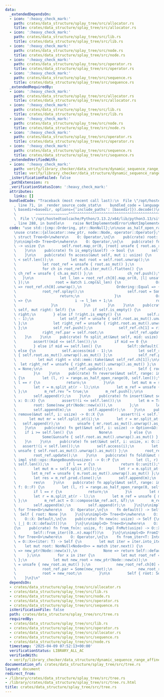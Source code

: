 ```yaml
---
data:
  _extendedDependsOn:
  - icon: ':heavy_check_mark:'
    path: crates/data_structure/splay_tree/src/allocator.rs
    title: crates/data_structure/splay_tree/src/allocator.rs
  - icon: ':heavy_check_mark:'
    path: crates/data_structure/splay_tree/src/lib.rs
    title: crates/data_structure/splay_tree/src/lib.rs
  - icon: ':heavy_check_mark:'
    path: crates/data_structure/splay_tree/src/node.rs
    title: crates/data_structure/splay_tree/src/node.rs
  - icon: ':heavy_check_mark:'
    path: crates/data_structure/splay_tree/src/operator.rs
    title: crates/data_structure/splay_tree/src/operator.rs
  - icon: ':heavy_check_mark:'
    path: crates/data_structure/splay_tree/src/sequence.rs
    title: crates/data_structure/splay_tree/src/sequence.rs
  _extendedRequiredBy:
  - icon: ':heavy_check_mark:'
    path: crates/data_structure/splay_tree/src/allocator.rs
    title: crates/data_structure/splay_tree/src/allocator.rs
  - icon: ':heavy_check_mark:'
    path: crates/data_structure/splay_tree/src/lib.rs
    title: crates/data_structure/splay_tree/src/lib.rs
  - icon: ':heavy_check_mark:'
    path: crates/data_structure/splay_tree/src/node.rs
    title: crates/data_structure/splay_tree/src/node.rs
  - icon: ':heavy_check_mark:'
    path: crates/data_structure/splay_tree/src/operator.rs
    title: crates/data_structure/splay_tree/src/operator.rs
  - icon: ':heavy_check_mark:'
    path: crates/data_structure/splay_tree/src/sequence.rs
    title: crates/data_structure/splay_tree/src/sequence.rs
  _extendedVerifiedWith:
  - icon: ':heavy_check_mark:'
    path: verify/library_checker/data_structure/dynamic_sequence_range_affine_range_sum/src/main.rs
    title: verify/library_checker/data_structure/dynamic_sequence_range_affine_range_sum/src/main.rs
  _isVerificationFailed: false
  _pathExtension: rs
  _verificationStatusIcon: ':heavy_check_mark:'
  attributes:
    links: []
  bundledCode: "Traceback (most recent call last):\n  File \"/opt/hostedtoolcache/Python/3.13.2/x64/lib/python3.13/site-packages/onlinejudge_verify/documentation/build.py\"\
    , line 71, in _render_source_code_stat\n    bundled_code = language.bundle(stat.path,\
    \ basedir=basedir, options={'include_paths': [basedir]}).decode()\n          \
    \         ~~~~~~~~~~~~~~~^^^^^^^^^^^^^^^^^^^^^^^^^^^^^^^^^^^^^^^^^^^^^^^^^^^^^^^^^^^^^^^^^^\n\
    \  File \"/opt/hostedtoolcache/Python/3.13.2/x64/lib/python3.13/site-packages/onlinejudge_verify/languages/rust.py\"\
    , line 288, in bundle\n    raise NotImplementedError\nNotImplementedError\n"
  code: "use std::{cmp::Ordering, ptr::NonNull};\n\nuse as_half_open_range::AsHalfOpenRange;\n\
    \nuse crate::{allocator::new_ptr, node::Node, operator::Operator};\n\npub(crate)\
    \ struct Tree<O>\nwhere\n    O: Operator,\n{\n    pub(crate) root: Option<NonNull<Node<O>>>,\n\
    }\n\nimpl<O> Tree<O>\nwhere\n    O: Operator,\n{\n    pub(crate) fn len(&self)\
    \ -> usize {\n        self.root.map_or(0, |root| unsafe { root.as_ref().len })\n\
    \    }\n\n    pub(crate) fn is_empty(&self) -> bool {\n        self.root.is_none()\n\
    \    }\n\n    pub(crate) fn access(&mut self, mut i: usize) {\n        assert!(i\
    \ < self.len());\n        let mut root = self.root.unwrap();\n        loop {\n\
    \            let root_ref = unsafe { root.as_mut() };\n            root_ref.push();\n\
    \            for ch in root_ref.ch.iter_mut().flatten() {\n                let\
    \ ch_ref = unsafe { ch.as_mut() };\n                ch_ref.push();\n         \
    \   }\n\n            let l_len = root_ref.ch[0].map_or(0, |l| unsafe { l.as_ref().len\
    \ });\n            root = match i.cmp(&l_len) {\n                Ordering::Less\
    \ => root_ref.ch[0].unwrap(),\n                Ordering::Equal => {\n        \
    \            root_ref.splay();\n                    self.root = Some(root);\n\
    \                    return;\n                }\n                Ordering::Greater\
    \ => {\n                    i -= l_len + 1;\n                    root_ref.ch[1].unwrap()\n\
    \                }\n            }\n        }\n    }\n\n    pub(crate) fn append(&mut\
    \ self, mut right: Self) {\n        if self.is_empty() {\n            *self =\
    \ right;\n        } else if !right.is_empty() {\n            self.access(self.len()\
    \ - 1);\n            let self_ref = unsafe { self.root.as_mut().unwrap().as_mut()\
    \ };\n            let right_ref = unsafe { right.root.as_mut().unwrap().as_mut()\
    \ };\n            self_ref.push();\n            self_ref.ch[1] = right.root;\n\
    \            right_ref.par = self.root;\n            self_ref.update();\n    \
    \    }\n    }\n\n    pub(crate) fn split_at(&mut self, mid: usize) -> Self {\n\
    \        assert!(mid <= self.len());\n        if mid == 0 {\n            std::mem::take(self)\n\
    \        } else if mid == self.len() {\n            Self::default()\n        }\
    \ else {\n            self.access(mid - 1);\n            let self_ref = unsafe\
    \ { self.root.as_mut().unwrap().as_mut() };\n            self_ref.push();\n  \
    \          let mut right = std::mem::take(&mut self_ref.ch[1]);\n\n          \
    \  let right_ref = unsafe { right.as_mut().unwrap().as_mut() };\n            right_ref.par\
    \ = None;\n\n            self_ref.update();\n            Self { root: right }\n\
    \        }\n    }\n\n    pub(crate) fn reverse(&mut self, range: impl std::ops::RangeBounds<usize>)\
    \ {\n        let (l, r) = range.as_half_open_range(0, self.len());\n        if\
    \ l == r {\n            return;\n        }\n\n        let mut m = self.split_at(l);\n\
    \        let r = m.split_at(r - l);\n\n        let m_ref = unsafe { m.root.as_mut().unwrap().as_mut()\
    \ };\n        m_ref.rev ^= true;\n        m_ref.push();\n\n        self.append(m);\n\
    \        self.append(r);\n    }\n\n    pub(crate) fn insert(&mut self, i: usize,\
    \ x: O::X) {\n        assert!(i <= self.len());\n        let m = Tree {\n    \
    \        root: Some(new_ptr(Node::new(x))),\n        };\n        let r = self.split_at(i);\n\
    \        self.append(m);\n        self.append(r);\n    }\n\n    pub(crate) fn\
    \ remove(&mut self, i: usize) -> O::X {\n        assert!(i < self.len());\n  \
    \      let mut mr = self.split_at(i);\n        let r = mr.split_at(1);\n     \
    \   self.append(r);\n        unsafe { mr.root.as_mut().unwrap().as_mut() }.val.clone()\n\
    \    }\n\n    pub(crate) fn get(&mut self, i: usize) -> Option<&O::X> {\n    \
    \    if i >= self.len() {\n            None\n        } else {\n            self.access(i);\n\
    \            Some(&unsafe { self.root.as_mut().unwrap().as_mut() }.val)\n    \
    \    }\n    }\n\n    pub(crate) fn set(&mut self, i: usize, x: O::X) {\n     \
    \   assert!(i < self.len());\n        self.access(i);\n        let root_ref =\
    \ unsafe { self.root.as_mut().unwrap().as_mut() };\n        root_ref.val = x;\n\
    \        root_ref.update();\n    }\n\n    pub(crate) fn fold(&mut self, range:\
    \ impl std::ops::RangeBounds<usize>) -> O::P {\n        let (l, r) = range.as_half_open_range(0,\
    \ self.len());\n        if l == r {\n            return O::unit();\n        }\n\
    \        let mut m = self.split_at(l);\n        let r = m.split_at(r - l);\n \
    \       let m_ref = unsafe { m.root.as_mut().unwrap().as_mut() };\n        m_ref.update();\n\
    \        let res = m_ref.prod.clone();\n        self.append(m);\n        self.append(r);\n\
    \        res\n    }\n\n    pub(crate) fn apply(&mut self, range: impl std::ops::RangeBounds<usize>,\
    \ f: O::F) {\n        let (l, r) = range.as_half_open_range(0, self.len());\n\
    \        if l == r {\n            return;\n        }\n        let mut m = self.split_at(l);\n\
    \        let r = m.split_at(r - l);\n        let m_ref = unsafe { m.root.as_mut().unwrap().as_mut()\
    \ };\n        m_ref.act = O::compose(&m_ref.act, &f);\n        m_ref.push();\n\
    \        self.append(m);\n        self.append(r);\n    }\n}\n\nimpl<O> Default\
    \ for Tree<O>\nwhere\n    O: Operator,\n{\n    fn default() -> Self {\n      \
    \  Self { root: None }\n    }\n}\n\nimpl<O> Tree<O>\nwhere\n    O: Operator,\n\
    \    O::X: Default,\n{\n    pub(crate) fn new(n: usize) -> Self {\n        Self::from_fn(n,\
    \ |_| O::X::default())\n    }\n}\n\nimpl<O> Tree<O>\nwhere\n    O: Operator,\n\
    {\n    pub(crate) fn from_fn(n: usize, f: impl FnMut(usize) -> O::X) -> Self {\n\
    \        Self::from_iter((0..n).map(f))\n    }\n}\n\nimpl<O> FromIterator<O::X>\
    \ for Tree<O>\nwhere\n    O: Operator,\n{\n    fn from_iter<T: IntoIterator<Item\
    \ = O::X>>(iter: T) -> Self {\n        let mut iter = iter.into_iter();\n    \
    \    let mut root: NonNull<Node<O>> = match iter.next() {\n            Some(x)\
    \ => new_ptr(Node::new(x)),\n            None => return Self::default(),\n   \
    \     };\n\n        for x in iter {\n            let mut root_ref = unsafe { root.as_mut()\
    \ };\n            let mut new_root = new_ptr(Node::new(x));\n            let new_root_ref\
    \ = unsafe { new_root.as_mut() };\n            new_root_ref.ch[0] = Some(root);\n\
    \            root_ref.par = Some(new_root);\n            new_root_ref.update();\n\
    \            root = new_root;\n        }\n\n        Self { root: Some(root) }\n\
    \    }\n}\n"
  dependsOn:
  - crates/data_structure/splay_tree/src/allocator.rs
  - crates/data_structure/splay_tree/src/lib.rs
  - crates/data_structure/splay_tree/src/node.rs
  - crates/data_structure/splay_tree/src/operator.rs
  - crates/data_structure/splay_tree/src/sequence.rs
  isVerificationFile: false
  path: crates/data_structure/splay_tree/src/tree.rs
  requiredBy:
  - crates/data_structure/splay_tree/src/lib.rs
  - crates/data_structure/splay_tree/src/operator.rs
  - crates/data_structure/splay_tree/src/allocator.rs
  - crates/data_structure/splay_tree/src/sequence.rs
  - crates/data_structure/splay_tree/src/node.rs
  timestamp: '2025-04-09 07:52:13+00:00'
  verificationStatus: LIBRARY_ALL_AC
  verifiedWith:
  - verify/library_checker/data_structure/dynamic_sequence_range_affine_range_sum/src/main.rs
documentation_of: crates/data_structure/splay_tree/src/tree.rs
layout: document
redirect_from:
- /library/crates/data_structure/splay_tree/src/tree.rs
- /library/crates/data_structure/splay_tree/src/tree.rs.html
title: crates/data_structure/splay_tree/src/tree.rs
---
```

